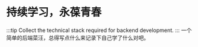 # 持续学习，永葆青春

:::tip
Collect the technical stack required for backend development.
:::
一个简单的后端菜汪，总得写点什么来记录下自己学了什么对吧。